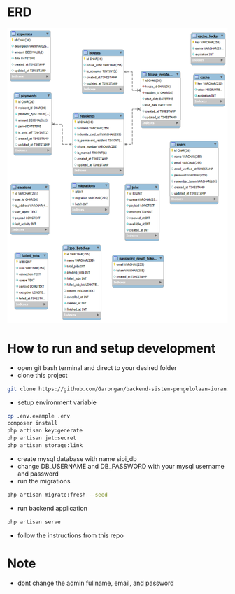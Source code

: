 # ERD
![erd](erd.png)

# How to run and setup development
- open git bash terminal and direct to your desired folder
- clone this project
```bash
git clone https://github.com/Garongan/backend-sistem-pengelolaan-iuran.git
```
- setup environment variable
```bash
cp .env.example .env
composer install
php artisan key:generate
php artisan jwt:secret
php artisan storage:link
```
- create mysql database with name sipi_db
- change DB_USERNAME and DB_PASSWORD with your mysql username and password
- run the migrations
```bash
php artisan migrate:fresh --seed
```
- run backend application
```bash
php artisan serve
```
- follow the instructions from this repo

# Note
- dont change the admin fullname, email, and password
